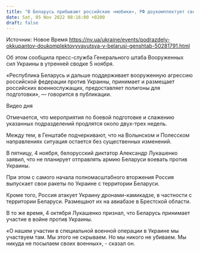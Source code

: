 ```yaml
---
title: "В Беларусь прибывают российские «мобики», РФ доукомплектует свои подразделения — Генштаб"
date: Sat, 05 Nov 2022 08:16:00 +0200
draft: false
---
```

Источник: Новое Время https://nv.ua/ukraine/events/podrazdely-okkupantov-doukomplektovyvayutsya-v-belarusi-genshtab-50281791.html


Об этом сообщила пресс-служба Генерального штаба Вооруженных сил Украины в утренней сводке 5 ноября.

«Республика Беларусь и дальше поддерживает вооруженную агрессию российской федерации против Украины, принимает и размещает российских военнослужащих, предоставляет полигоны для подготовки», — говорится в публикации.

 Видео дня   

Отмечается, что мероприятия по боевой подготовке и слажению указанных подразделений продлятся около двух-трех недель.

Между тем, в Генштабе подчеркивают, что на Волынском и Полесском направлениях ситуация остается без существенных изменений.

В пятницу, 4 ноября, белорусский диктатор Александр Лукашенко заявил, что не планирует отправлять армию Беларуси воевать против Украины.

При этом с самого начала полномасштабного вторжения Россия выпускает свои ракеты по Украине с территории Беларуси.

Кроме того, Россия атакует Украину дронами-камикадзе, в частности с территории Беларуси. Размещают их на авиабазе в Брестской области.

В то же время, 4 октября Лукашенко признал, что Беларусь принимает участие в войне против Украины.

«О нашем участии в специальной военной операции в Украине мы участвуем там. Мы этого не скрываем. Но мы никого не убиваем. Мы никуда не посылаем своих военных», - сказал он.
